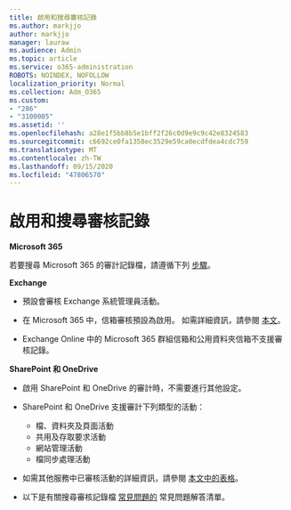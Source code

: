 ```yaml
---
title: 啟用和搜尋審核記錄
ms.author: markjjo
author: markjjo
manager: lauraw
ms.audience: Admin
ms.topic: article
ms.service: o365-administration
ROBOTS: NOINDEX, NOFOLLOW
localization_priority: Normal
ms.collection: Adm_O365
ms.custom:
- "286"
- "3100005"
ms.assetid: ''
ms.openlocfilehash: a28e1f5bb8b5e1bff2f26c0d9e9c9c42e8324583
ms.sourcegitcommit: c6692ce0fa1358ec3529e59ca0ecdfdea4cdc759
ms.translationtype: MT
ms.contentlocale: zh-TW
ms.lasthandoff: 09/15/2020
ms.locfileid: "47806570"
---
```

# <a name="enable-and-search-the-audit-log"></a>啟用和搜尋審核記錄

**Microsoft 365**

若要搜尋 Microsoft 365 的審計記錄檔，請遵循下列 [步驟](https://docs.microsoft.com/microsoft-365/compliance/search-the-audit-log-in-security-and-compliance#search-the-audit-log)。

**Exchange**

- 預設會審核 Exchange 系統管理員活動。

- 在 Microsoft 365 中，信箱審核預設為啟用。 如需詳細資訊，請參閱  [本文](https://docs.microsoft.com/microsoft-365/compliance/enable-mailbox-auditing)。

- Exchange Online 中的 Microsoft 365 群組信箱和公用資料夾信箱不支援審核記錄。

**SharePoint 和 OneDrive**

- 啟用 SharePoint 和 OneDrive 的審計時，不需要進行其他設定。

- SharePoint 和 OneDrive 支援審計下列類型的活動：

    - 檔、資料夾及頁面活動
    - 共用及存取要求活動
    - 網站管理活動
    - 檔同步處理活動

- 如需其他服務中已審核活動的詳細資訊，請參閱  [本文中的表格](https://docs.microsoft.com/microsoft-365/compliance/search-the-audit-log-in-security-and-compliance#audited-activities)。

- 以下是有關搜尋審核記錄檔 [常見問題的](https://docs.microsoft.com/microsoft-365/compliance/search-the-audit-log-in-security-and-compliance#frequently-asked-questions) 常見問題解答清單。